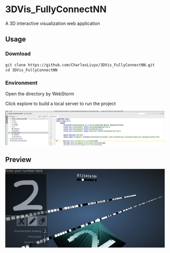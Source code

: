 # 3DVis_FullyConnectNN
A 3D interactive visualization web application

## Usage

### Download

```
git clone https://github.com/CharlesLiuyx/3DVis_FullyConnectNN.git
cd 3DVis_FullyConnectNN
```

### Environment

Open the directory by WebStorm

Click explore to build a local server to run the project

![readme1](images/readme1.png)

## Preview

![readme1](images/readme2.png)


